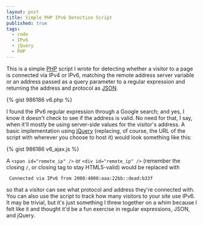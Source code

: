 ```yaml
---
layout: post
title: Simple PHP IPv6 Detection Script
published: true
tags:
  - code
  - IPv6
  - jQuery
  - PHP
---
```


This is a simple [PHP][] script I wrote for detecting whether a visitor
to a page is connected via IPv4 or IPv6, matching the remote address
server variable or an address passed as a query parameter to a regular
expression and returning the address and protocol as [JSON][].

{% gist 986186 v6.php %}
<!-- more -->

I found the IPv6 regular expression through a Google search; and yes, I
know it doesn't check to see if the address is valid. No need for that,
I say, when it'll mostly be using server-side values for the visitor's
address. A basic implementation using [jQuery][] (replacing, of course,
the URL of the script with wherever you choose to host it) would look
something like this:

{% gist 986186 v6_ajax.js %}

A `<span id="remote_ip" />` or `<div id="remote_ip" />` (remember the 
closing `/`, or closing tag to stay HTML5-valid) would be replaced with

     Connected via IPv6 from 2000:4000:aaa:22bb::dead:b33f

so that a visitor can see what protocol and address they're connected 
with. You can also use the script to track how many visitors to your 
site use IPv6. It may be trivial, but it's just something I threw 
together on a whim because I felt like it and thought it'd be a fun 
exercise in regular expressions, JSON, and jQuery.

[PHP]: http://php.net/
[JSON]: http://www.json.org/
[jQuery]: http://jquery.com/

